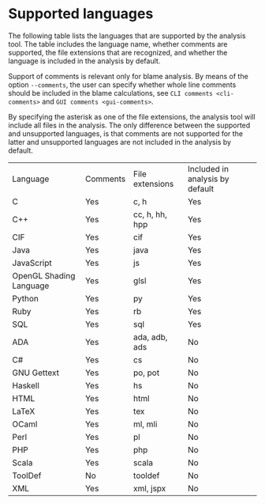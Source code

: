 # Supported languages

The following table lists the languages that are supported by the analysis tool. The
table includes the language name, whether comments are supported, the file extensions
that are recognized, and whether the language is included in the analysis by default.

Support of comments is relevant only for blame analysis. By means of the option
`--comments`, the user can specify whether whole line comments should be included in the
blame calculations, see `CLI comments <cli-comments>` and `GUI comments <gui-comments>`.

By specifying the asterisk as one of the file extensions, the analysis tool will include
all files in the analysis. The only difference between the supported and unsupported
languages, is that comments are not supported for the latter and unsupported languages
are not included in the analysis by default.

|                         |          |                 |                                 |
| ----------------------- | -------- | --------------- | ------------------------------- |
| Language                | Comments | File extensions | Included in analysis by default |
| C                       | Yes      | c, h            | Yes                             |
| C++                     | Yes      | cc, h, hh, hpp  | Yes                             |
| CIF                     | Yes      | cif             | Yes                             |
| Java                    | Yes      | java            | Yes                             |
| JavaScript              | Yes      | js              | Yes                             |
| OpenGL Shading Language | Yes      | glsl            | Yes                             |
| Python                  | Yes      | py              | Yes                             |
| Ruby                    | Yes      | rb              | Yes                             |
| SQL                     | Yes      | sql             | Yes                             |
| ADA                     | Yes      | ada, adb, ads   | No                              |
| C#                      | Yes      | cs              | No                              |
| GNU Gettext             | Yes      | po, pot         | No                              |
| Haskell                 | Yes      | hs              | No                              |
| HTML                    | Yes      | html            | No                              |
| LaTeX                   | Yes      | tex             | No                              |
| OCaml                   | Yes      | ml, mli         | No                              |
| Perl                    | Yes      | pl              | No                              |
| PHP                     | Yes      | php             | No                              |
| Scala                   | Yes      | scala           | No                              |
| ToolDef                 | No       | tooldef         | No                              |
| XML                     | Yes      | xml, jspx       | No                              |
